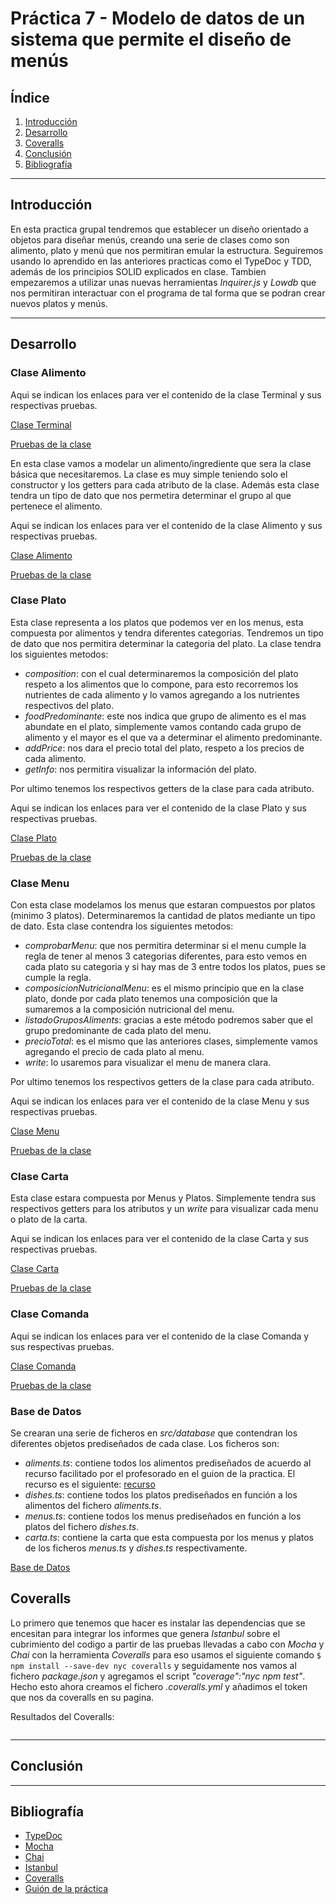 # Práctica 7 - Modelo de datos de un sistema que permite el diseño de menús

## Índice

1. [Introducción](#intro)
2. [Desarrollo](#desarrollo)
3. [Coveralls](#coveralls)
4. [Conclusión](#conclu)
5. [Bibliografía](#biblio)

---------------------

## Introducción<a name="intro"></a>

En esta practica grupal tendremos que establecer un diseño orientado a objetos para diseñar menús, creando una serie de clases como son alimento, plato y menú que nos permitiran emular la estructura. Seguiremos usando lo aprendido en las anteriores practicas como el TypeDoc y TDD, además de los principios SOLID explicados en clase. Tambien empezaremos a utilizar unas nuevas herramientas *Inquirer.js* y *Lowdb* que nos permitiran interactuar con el programa de tal forma que se podran crear nuevos platos y menús.

---------------------

## Desarrollo<a name="desarrollo"></a>

### Clase Alimento

Aqui se indican los enlaces para ver el contenido de la clase Terminal y sus respectivas pruebas.

[Clase Terminal](https://github.com/ULL-ESIT-INF-DSI-2021/ull-esit-inf-dsi-20-21-prct07-menu-datamodel-grupo-i/blob/master/src/terminal.ts)

[Pruebas de la clase](https://github.com/ULL-ESIT-INF-DSI-2021/ull-esit-inf-dsi-20-21-prct07-menu-datamodel-grupo-i/blob/master/tests/plato.spec.ts)

En esta clase vamos a modelar un alimento/ingrediente que sera la clase básica que necesitaremos. La clase es muy simple teniendo solo el constructor y los getters para cada atributo de la clase. Además esta clase tendra un tipo de dato que nos permetira determinar el grupo al que pertenece el alimento.

Aqui se indican los enlaces para ver el contenido de la clase Alimento y sus respectivas pruebas.

[Clase Alimento](https://github.com/ULL-ESIT-INF-DSI-2021/ull-esit-inf-dsi-20-21-prct07-menu-datamodel-grupo-i/blob/master/src/alimento.ts)

[Pruebas de la clase](https://github.com/ULL-ESIT-INF-DSI-2021/ull-esit-inf-dsi-20-21-prct07-menu-datamodel-grupo-i/blob/master/tests/alimento.spec.ts)

### Clase Plato

Esta clase representa a los platos que podemos ver en los menus, esta compuesta por alimentos y tendra diferentes categorias. Tendremos un tipo de dato que nos permitira determinar la categoria del plato. La clase tendra los siguientes metodos:

- *composition*: con el cual determinaremos la composición del plato respeto a los alimentos que lo compone, para esto recorremos los nutrientes de cada alimento y lo vamos agregando a los nutrientes respectivos del plato.
- *foodPredominante*: este nos indica que grupo de alimento es el mas abundate en el plato, simplemente vamos contando cada grupo de alimento y el mayor es el que va a determinar el alimento predominante.
- *addPrice*: nos dara el precio total del plato, respeto a los precios de cada alimento.
- *getInfo*: nos permitira visualizar la información del plato.

Por ultimo tenemos los respectivos getters de la clase para cada atributo.

Aqui se indican los enlaces para ver el contenido de la clase Plato y sus respectivas pruebas.

[Clase Plato](https://github.com/ULL-ESIT-INF-DSI-2021/ull-esit-inf-dsi-20-21-prct07-menu-datamodel-grupo-i/blob/master/src/plato.ts)

[Pruebas de la clase](https://github.com/ULL-ESIT-INF-DSI-2021/ull-esit-inf-dsi-20-21-prct07-menu-datamodel-grupo-i/blob/master/tests/plato.spec.ts)

### Clase Menu

Con esta clase modelamos los menus que estaran compuestos por platos (minimo 3 platos). Determinaremos la cantidad de platos mediante un tipo de dato. Esta clase contendra los siguientes metodos:

- *comprobarMenu*: que nos permitira determinar si el menu cumple la regla de tener al menos 3 categorias diferentes, para esto vemos en cada plato su categoria y si hay mas de 3 entre todos los platos, pues se cumple la regla.
- *composicionNutricionalMenu*: es el mismo principio que en la clase plato, donde por cada plato tenemos una composición que la sumaremos a la composición nutricional del menu.
- *listadoGruposAliments*: gracias a este método podremos saber que el grupo predominante de cada plato del menu.
- *precioTotal*: es el mismo que las anteriores clases, simplemente vamos agregando el precio de cada plato al menu.
- *write*: lo usaremos para visualizar el menu de manera clara.

Por ultimo tenemos los respectivos getters de la clase para cada atributo.

Aqui se indican los enlaces para ver el contenido de la clase Menu y sus respectivas pruebas.

[Clase Menu](https://github.com/ULL-ESIT-INF-DSI-2021/ull-esit-inf-dsi-20-21-prct07-menu-datamodel-grupo-i/blob/master/src/menu.ts)

[Pruebas de la clase](https://github.com/ULL-ESIT-INF-DSI-2021/ull-esit-inf-dsi-20-21-prct07-menu-datamodel-grupo-i/blob/master/tests/menu.spec.ts)

### Clase Carta

Esta clase estara compuesta por Menus y Platos. Simplemente tendra sus respectivos getters para los atributos y un *write* para visualizar cada menu o plato de la carta.

Aqui se indican los enlaces para ver el contenido de la clase Carta y sus respectivas pruebas.

[Clase Carta](https://github.com/ULL-ESIT-INF-DSI-2021/ull-esit-inf-dsi-20-21-prct07-menu-datamodel-grupo-i/blob/master/src/carta.ts)

[Pruebas de la clase](https://github.com/ULL-ESIT-INF-DSI-2021/ull-esit-inf-dsi-20-21-prct07-menu-datamodel-grupo-i/blob/master/tests/carta.spec.ts)

### Clase Comanda

Aqui se indican los enlaces para ver el contenido de la clase Comanda y sus respectivas pruebas.

[Clase Comanda](https://github.com/ULL-ESIT-INF-DSI-2021/ull-esit-inf-dsi-20-21-prct07-menu-datamodel-grupo-i/blob/master/src/comanda.ts)

[Pruebas de la clase](https://github.com/ULL-ESIT-INF-DSI-2021/ull-esit-inf-dsi-20-21-prct07-menu-datamodel-grupo-i/blob/master/tests/comanda.spec.ts)

### Base de Datos

Se crearan una serie de ficheros en *src/database* que contendran los diferentes objetos prediseñados de cada clase. Los ficheros son:

- *aliments.ts*: contiene todos los alimentos prediseñados de acuerdo al recurso facilitado por el profesorado en el guion de la practica. El recurso es el siguiente: [recurso](https://drive.google.com/file/d/1B-jULJvgWmphWsZV1e3BG0fGL77jokSZ/view?usp=sharing)
- *dishes.ts*: contiene todos los platos prediseñados en función a los alimentos del fichero *aliments.ts*.
- *menus.ts*: contiene todos los menus prediseñados en función a los platos del fichero *dishes.ts*.
- *carta.ts*: contiene la carta que esta compuesta por los menus y platos de los ficheros *menus.ts* y *dishes.ts* respectivamente.

[Base de Datos](https://github.com/ULL-ESIT-INF-DSI-2021/ull-esit-inf-dsi-20-21-prct07-menu-datamodel-grupo-i/blob/master/src/database)


## Coveralls<a name="coveralls"></a>

Lo primero que tenemos que hacer es instalar las dependencias que se encesitan para integrar los informes que genera *Istanbul* sobre el cubrimiento del codigo a partir de las pruebas llevadas a cabo con *Mocha* y *Chai* con la herramienta *Coveralls* para eso usamos el siguiente comando `$ npm install --save-dev nyc coveralls` y seguidamente nos vamos al fichero *package.json* y agregamos el script *"coverage":"nyc npm test"*. Hecho esto ahora creamos el fichero *.coveralls.yml* y añadimos el token que nos da coveralls en su pagina.

Resultados del Coveralls:

```bash

```

---------------------

## Conclusión<a name="conclu"></a>

---------------------

## Bibliografía <a name="biblio"></a>

- [TypeDoc](https://typedoc.org/)
- [Mocha](https://mochajs.org/)
- [Chai](https://www.chaijs.com/)
- [Istanbul](https://istanbul.js.org/)
- [Coveralls](https://coveralls.io/)
- [Guión de la práctica](https://ull-esit-inf-dsi-2021.github.io/prct07-menu-dataModel/)

